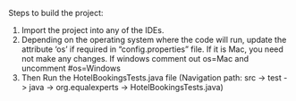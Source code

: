 Steps to build the project:
1.	Import the project into any of the IDEs.
2.	Depending on the operating system where the code will run, update the attribute ‘os’ if required in “config.properties” file. If it is Mac, you need not make any changes. If windows comment out os=Mac and uncomment #os=Windows
3.	Then Run the HotelBookingsTests.java file (Navigation path: src -> test -> java -> org.equalexperts -> HotelBookingsTests.java)

